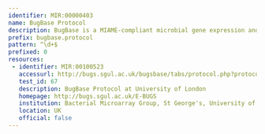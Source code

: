```yaml
---
identifier: MIR:00000403
name: BugBase Protocol
description: BugBase is a MIAME-compliant microbial gene expression and comparative genomic database. It stores experimental annotation and multiple raw and analysed data formats, as well as protocols for bacterial microarray designs. This collection references design protocols.
prefix: bugbase.protocol
pattern: ^\d+$
prefixed: 0
resources:
 - identifier: MIR:00100523
   accessurl: http://bugs.sgul.ac.uk/bugsbase/tabs/protocol.php?protocol_id=${id}&amp;action=view
   test_id: 67
   description: BugBase Protocol at University of London
   homepage: http://bugs.sgul.ac.uk/E-BUGS
   institution: Bacterial Microarray Group, St George's, University of London
   location: UK
   official: false
---
```

